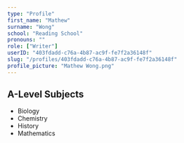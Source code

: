 ```yaml
---
type: "Profile"
first_name: "Mathew"
surname: "Wong"
school: "Reading School"
pronouns: ""
role: ["Writer"]
userID: "403fdadd-c76a-4b87-ac9f-fe7f2a36148f"
slug: "/profiles/403fdadd-c76a-4b87-ac9f-fe7f2a36148f"
profile_picture: "Mathew Wong.png"
---
```



## A-Level Subjects
- Biology
- Chemistry 
- History 
- Mathematics
